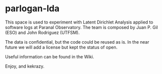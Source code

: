 # parlogan-lda

This space is used to experiment with Latent Dirichlet Analysis applied to software logs at Paranal Observatory. The team is composed by Juan P. Gil (ESO) and John Rodriguez (UTFSM).

The data is confidential, but the code could be reused as is. In the near future we will add a license but kept the status of open. 

Useful information can be found in the Wiki.

Enjoy, and kekrazy.
